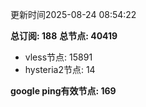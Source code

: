 更新时间2025-08-24 08:54:22

**总订阅: 188**
**总节点: 40419**
- vless节点: 15891
- hysteria2节点: 14

**google ping有效节点: 169**
